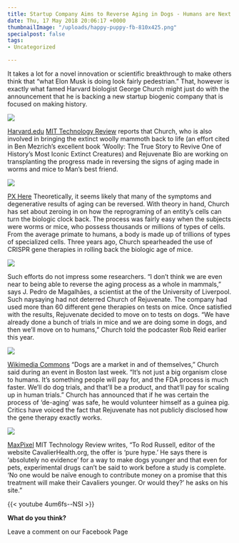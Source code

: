 ```yaml
---
title: Startup Company Aims to Reverse Aging in Dogs - Humans are Next
date: Thu, 17 May 2018 20:06:17 +0000
thumbnailImage: "/uploads/happy-puppy-fb-810x425.png"
specialpost: false
tags:
- Uncategorized

---
```

It takes a lot for a novel innovation or scientific breakthrough to make others think that “what Elon Musk is doing look fairly pedestrian.” That, however is exactly what famed Harvard biologist George Church might just do with the announcement that he is backing a new startup biogenic company that is focused on making history. 

![](http://newsattorneys.staging.wpengine.com/wp-content/uploads/2018/05/George_Church_headshot_1500x1000.jpg) 

[Harvard.edu](https://wyss.harvard.edu/team/core-faculty/george-church/) [MIT Technology Review](https://www.technologyreview.com/s/611018/a-stealthy-harvard-startup-wants-to-reverse-aging-in-dogs-and-humans-could-be-next/) reports that Church, who is also involved in bringing the extinct woolly mammoth back to life (an effort cited in Ben Mezrich’s excellent book ‘Woolly: The True Story to Revive One of History’s Most Iconic Extinct Creatures) and Rejuvenate Bio are working on transplanting the progress made in reversing the signs of aging made in worms and mice to Man’s best friend. 

![](http://newsattorneys.staging.wpengine.com/wp-content/uploads/2018/05/happy-dog-1024x683.jpg) 

[PX Here](https://pxhere.com/en/photo/649018) Theoretically, it seems likely that many of the symptoms and degenerative results of aging can be reversed. With theory in hand, Church has set about zeroing in on how the reprograming of an entity’s cells can turn the biologic clock back. The process was fairly easy when the subjects were worms or mice, who possess thousands or millions of types of cells. From the average primate to humans, a body is made up of trillions of types of specialized cells. Three years ago, Church spearheaded the use of CRISPR gene therapies in rolling back the biologic age of mice. 

![](https://cdn.technologyreview.com/i/images/rejuvenatebio.jpg?sw=600&cx=0&cy=0&cw=540&ch=700) 

Such efforts do not impress some researchers. “I don’t think we are even near to being able to reverse the aging process as a whole in mammals,” says J. Pedro de Magalhães, a scientist at the of the University of Liverpool. Such naysaying had not deterred Church of Rejuvenate. The company had used more than 60 different gene therapies on tests on mice. Once satisfied with the results, Rejuvenate decided to move on to tests on dogs. “We have already done a bunch of trials in mice and we are doing some in dogs, and then we’ll move on to humans,” Church told the podcaster Rob Reid earlier this year. 

![](http://newsattorneys.staging.wpengine.com/wp-content/uploads/2018/05/JRT_with_Ball-1024x724.jpg) 

[Wikimedia Commons](https://commons.wikimedia.org/wiki/File:JRT_with_Ball.jpg) “Dogs are a market in and of themselves,” Church said during an event in Boston last week. “It’s not just a big organism close to humans. It’s something people will pay for, and the FDA process is much faster. We’ll do dog trials, and that’ll be a product, and that’ll pay for scaling up in human trials.” Church has announced that if he was certain the process of ‘de-aging’ was safe, he would volunteer himself as a guinea pig. Critics have voiced the fact that Rejuvenate has not publicly disclosed how the gene therapy exactly works.

 ![](http://newsattorneys.staging.wpengine.com/wp-content/uploads/2018/05/happy-puppy.jpg) 

[MaxPixel](https://www.maxpixel.net/Puppy-Happy-Young-Golden-Retriever-Dog-Canine-Pet-1152640) MIT Technology Review writes, “To Rod Russell, editor of the website CavalierHealth.org, the offer is ‘pure hype.’ He says there is ‘absolutely no evidence’ for a way to make dogs younger and that even for pets, experimental drugs can’t be said to work before a study is complete. ‘No one would be naïve enough to contribute money on a promise that this treatment will make their Cavaliers younger. Or would they?’ he asks on his site.” 

{{< youtube 4um6fs--NSI >}}

**What do you think?**

Leave a comment on our Facebook Page